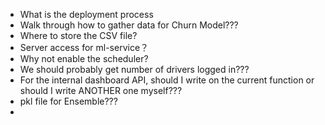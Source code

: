 -   What is the deployment process
-   Walk through how to gather data for Churn Model???
-   Where to store the CSV file?
-   Server access for ml-service？
-   Why not enable the scheduler?
-   We should probably get number of drivers logged in???
-   For the internal dashboard API, should I write on the current function or should I write ANOTHER one myself???
-   pkl file for Ensemble???
-   
